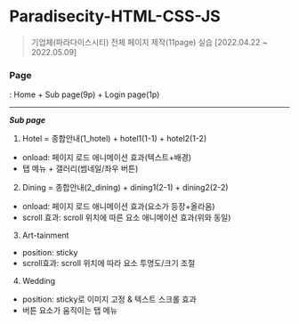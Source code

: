 # Paradisecity-HTML-CSS-JS
> 기업체(파라다이스시티) 전체 페이지 제작(11page) 실습
[2022.04.22 ~ 2022.05.09]

### Page
: Home + Sub page(9p) + Login page(1p)

***

***Sub page***
1. Hotel = 종합안내(1_hotel) + hotel1(1-1) + hotel2(1-2)
* onload: 페이지 로드 애니메이션 효과(텍스트+배경)
* 탭 메뉴 + 갤러리(썸네일/좌우 버튼)

2. Dining = 종합안내(2_dining) + dining1(2-1) + dining2(2-2)
* onload: 페이지 로드 애니메이션 효과(요소가 등장+올라옴)
* scroll 효과: scroll 위치에 따른 요소 애니메이션 효과(위와 동일)

3. Art-tainment
* position: sticky 
* scroll효과: scroll 위치에 따라 요소 투명도/크기 조절 

4. Wedding
* position: sticky로 이미지 고정 & 텍스트 스크롤 효과
* 버튼 요소가 움직이는 탭 메뉴
